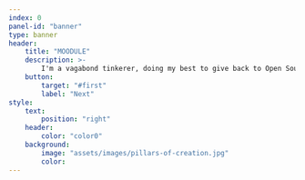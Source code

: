 ```yaml
---
index: 0
panel-id: "banner"
type: banner
header:
    title: "MOODULE"
    description: >-
        I'm a vagabond tinkerer, doing my best to give back to Open Source. <br/><br/> I have a kink for tensors, I love functional programming and processing signals for hidden meaning. <br/><br/>I spend what's left of my time in remote places, they bring me back to the present to feel and think my way, literally.<br/><br/>~~~~~~~~*\o/~~~~~/\*~~~~~~~
    button:
        target: "#first"
        label: "Next"
style:
    text:
        position: "right"
    header:
        color: "color0"
    background:
        image: "assets/images/pillars-of-creation.jpg"
        color:
---
```

